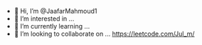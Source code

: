 - 👋 Hi, I’m @JaafarMahmoud1
- 👀 I’m interested in ...
- 🌱 I’m currently learning ...
- 💞️ I’m looking to collaborate on ...
https://leetcode.com/Jul_m/
<!---
JaafarMahmoud1/JaafarMahmoud1 is a ✨ special ✨ repository because its `README.md` (this file) appears on your GitHub profile.
You can click the Preview link to take a look at your changes.
--->
